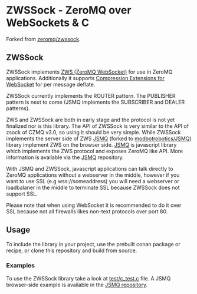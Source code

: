 # ZWSSock - ZeroMQ over WebSockets & C

Forked from [zeromq/zwssock](https://github.com/zeromq/zwssock).


## ZWSSock

ZWSSock implements [ZWS (ZeroMQ WebSocket)](http://rfc.zeromq.org/spec:39) for use in ZeroMQ applications. Additionally it supports [Compression Extensions for WebSocket](https://tools.ietf.org/html/draft-ietf-hybi-permessage-compression-28) for per message deflate.

ZWSSock currently implements the ROUTER pattern. The PUBLISHER pattern is next to come (JSMQ implements the SUBSCRIBER and DEALER patterns).


ZWS and ZWSSock are both in early stage and the protocol is not yet finalized nor is this library.
The API of ZWSSock is very similar to the API of zsock of CZMQ v3.0, so using it should be very simple.
While ZWSSock implements the server side of ZWS [JSMQ](https://github.com/zeromq/JSMQ) (forked to [modbotrobotics/JSMQ](https://github.com/modbotrobotics/JSMQ)) library implement ZWS on the browser side. 
[JSMQ](https://github.com/zeromq/JSMQ) is javascript library which implements the ZWS protocol and exposes ZeroMQ like API. More information is available via the [JSMQ](https://github.com/zeromq/JSMQ) repository.


With JSMQ and ZWSSock, javascript applications can talk directly to ZeroMQ applications without a webserver in the middle, however if you want to use SSL (e.g wss://someaddress) you will need a webserver or loadbalaner in the middle to terminate SSL because ZWSSock does not support SSL.

Please note that when using WebSocket it is recommended to do it over SSL because not all firewalls likes non-text protocols over port 80.



## Usage

To include the library in your project, use the prebuilt conan package or recipe, or clone this repository and build from source.


### Examples

To use the ZWSSock library take a look at [test/c_test.c](https://github.com/modbotrobotics/zwssock/blob/master/test/c_test.c) file.
A JSMQ browser-side example is available in the [JSMQ repository](https://github.com/modbotrobotics/JSMQ/blob/master/test/example.html).
